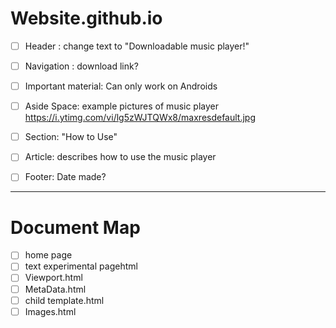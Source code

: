 # Website.github.io
- [ ] Header : change text to "Downloadable music player!"
- [ ] Navigation : download link?
- [ ] Important material: Can only work on Androids
- [ ] Aside Space: example pictures of music player https://i.ytimg.com/vi/lg5zWJTQWx8/maxresdefault.jpg
- [ ] Section: "How to Use"
- [ ] Article: describes how to use the music player
- [ ] Footer: Date made?


---
# Document Map
- [ ] home page
- [ ] text experimental pagehtml
- [ ] Viewport.html
- [ ] MetaData.html
- [ ] child template.html
- [ ] Images.html
